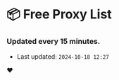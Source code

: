 # :package: Free Proxy List
### Updated every 15 minutes.

- Last updated: `2024-10-18 12:27`

:heart:
